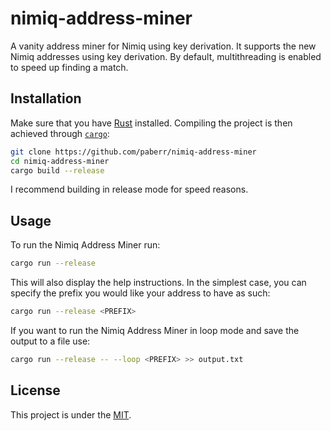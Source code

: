 # nimiq-address-miner
A vanity address miner for Nimiq using key derivation.
It supports the new Nimiq addresses using key derivation.
By default, multithreading is enabled to speed up finding a match.

## Installation

Make sure that you have [Rust](https://www.rust-lang.org/learn/get-started#installing-rust) installed.
Compiling the project is then achieved through [`cargo`](https://doc.rust-lang.org/cargo/):

```bash
git clone https://github.com/paberr/nimiq-address-miner
cd nimiq-address-miner
cargo build --release
```
I recommend building in release mode for speed reasons.

## Usage

To run the Nimiq Address Miner run:

```bash
cargo run --release
```

This will also display the help instructions.
In the simplest case, you can specify the prefix you would like your address to have as such:

```bash
cargo run --release <PREFIX>
```

If you want to run the Nimiq Address Miner in loop mode and save the output to a file use:

```bash
cargo run --release -- --loop <PREFIX> >> output.txt
```
## License

This project is under the [MIT](./LICENSE).
